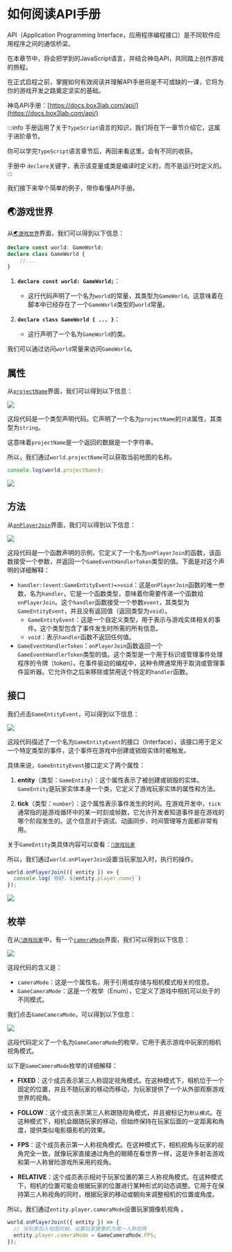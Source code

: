 # 如何阅读API手册

API（Application Programming Interface，应用程序编程接口）是不同软件应用程序之间的通信桥梁。

在本章节中，将会把学到的JavaScript语言，并结合神岛API，共同踏上创作游戏的旅程。

在正式启程之前，掌握如何有效阅读并理解API手册将是不可或缺的一课，它将为你的游戏开发之路奠定坚实的基础。

神岛API手册：[https://docs.box3lab.com/api/](https://docs.box3lab.com/api/)

:::info
手册运用了关于`TypeScript`语言的知识，我们将在下一章节介绍它，这属于进阶章节。

你可以学完`TypeScript`语言章节后，再回来看这里。会有不同的收获。

手册中 `declare`关键字，表示该变量或类是编译时定义的，而不是运行时定义的。
:::


我们接下来举个简单的例子，带你看懂API手册。

## 🌏游戏世界
从[`🌏游戏世界`](https://docs.box3lab.com/api/GameWorld/)界面，我们可以得到以下信息：
```typescript
declare const world: GameWorld;
declare class GameWorld {
    //...
}
```

1. **`declare const world: GameWorld;`**：
   - 这行代码声明了一个名为`world`的常量，其类型为`GameWorld`。这意味着在脚本中已经存在了一个`GameWorld`类型的`world`常量。

2. **`declare class GameWorld { ... }`**：
   - 这行声明了一个名为`GameWorld`的类。

我们可以通过访问`world`常量来访问`GameWorld`。

## 属性

从[`projectName`](https://docs.box3lab.com/api/GameWorld/mapInfo.html#projectName)界面，我们可以得到以下信息：

![](/QQ20240925-143355.png)

这段代码是一个类型声明代码。它声明了一个名为`projectName`的`只读`属性，其类型为`string`。

这意味着`projectName`是一个返回的数据是一个字符串。


所以，我们通过`world.projectName`可以获取当前地图的名称。
```javascript
console.log(world.projectName);
```

![](/QQ20240925-151110.png)

## 方法

从[`onPlayerJoin`](https://docs.box3lab.com/api/GameWorld/playerJL.html#onPlayerJoin)界面，我们可以得到以下信息：

![](/QQ20240925-172033.png)

这段代码是一个函数声明的示例，它定义了一个名为`onPlayerJoin`的函数，该函数接受一个参数，并返回一个`GameEventHandlerToken`类型的值。下面是对这个声明的详细解释：

- `handler:(event:GameEntityEvent)=>void`：这是`onPlayerJoin`函数的唯一参数，名为`handler`。它是一个函数类型，意味着你需要传递一个函数给`onPlayerJoin`。这个`handler`函数接受一个参数`event`，其类型为`GameEntityEvent`，并且没有返回值（返回类型为`void`）。
  - `GameEntityEvent`：这是一个自定义类型，用于表示与游戏实体相关的事件。这个类型包含了事件发生时所需的所有信息。
  - `void`：表示`handler`函数不返回任何值。
- `GameEventHandlerToken`：`onPlayerJoin`函数返回一个`GameEventHandlerToken`类型的值。这个类型是一个用于标识或管理事件处理程序的令牌（token）。在事件驱动的编程中，这种令牌通常用于取消或管理事件监听器。它允许你之后来移除或禁用这个特定的`handler`函数。

## 接口

我们点击`GameEntityEvent`，可以得到以下信息：

![](/QQ20240925-173126.png)

这段代码描述了一个名为`GameEntityEvent`的接口（Interface），该接口用于定义一个特定类型的事件，这个事件在游戏中创建或销毁实体时被触发。

具体来说，`GameEntityEvent`接口定义了两个属性：

1. **entity**（类型：`GameEntity`）：这个属性表示了被创建或销毁的实体。`GameEntity`是玩家实体本身一个类，它定义了游戏玩家实体的属性和方法。

2. **tick**（类型：`number`）：这个属性表示事件发生的时间。在游戏开发中，`tick`通常指的是游戏循环中的某一时刻或帧数，它允许开发者知道事件是在游戏的哪个阶段发生的。这个信息对于调试、动画同步、时间管理等方面都非常有用。

关于`GameEntity`类具体内容可以查看：[`👤游戏玩家`](https://docs.box3lab.com/api/GamePlayer/)

所以，我们通过`world.onPlayerJoin`设置当玩家加入时，执行的操作。
```javascript
world.onPlayerJoin(({ entity }) => {
  console.log(`你好，${entity.player.name}`)
});
```

![](/QQ20240925-173602.png)


## 枚举

在从[`👤游戏玩家`](https://docs.box3lab.com/api/GamePlayer/)中，有一个[`cameraMode`](https://docs.box3lab.com/api/GamePlayer/camera.html#cameraMode)界面，我们可以得到以下信息：

![](/QQ20240925-183504.png)

这段代码的含义是：
- `cameraMode`：这是一个属性名，用于引用或存储与相机模式相关的信息。
- `GameCameraMode`：这是一个枚举（Enum），它定义了游戏中相机可以处于的不同模式。

我们点击`GameCameraMode`，可以得到以下信息：

![](/QQ20240925-183810.png)

这段代码定义了一个名为`GameCameraMode`的枚举，它用于表示游戏中玩家的相机视角模式。

以下是`GameCameraMode`枚举的详细解释：

- **FIXED**：这个成员表示第三人称固定视角模式。在这种模式下，相机位于一个固定的位置，并且不随玩家的移动而移动，为玩家提供了一个从外部观察游戏世界的视角。

- **FOLLOW**：这个成员表示第三人称跟随视角模式，并且被标记为`默认模式`。在这种模式下，相机会跟随玩家的移动，但始终保持在玩家后面的一定距离和角度，提供类似电影摄影机的效果。

- **FPS**：这个成员表示第一人称视角模式。在这种模式下，相机视角与玩家的视角完全一致，就像玩家直接通过角色的眼睛在看世界一样，这是许多射击游戏和第一人称冒险游戏所采用的视角。

- **RELATIVE**：这个成员表示相对于玩家位置的第三人称视角模式。在这种模式下，相机的位置可能会根据玩家的位置进行某种形式的动态调整。它用于在保持第三人称视角的同时，根据玩家的移动或朝向来调整相机的位置或角度。

所以，我们通过`entity.player.cameraMode`设置玩家摄像机视角 。
```javascript
world.onPlayerJoin(({ entity }) => {
  // 当玩家加入地图时候，设置玩家摄像机为第一人称视角 
  entity.player.cameraMode = GameCameraMode.FPS;
});
```